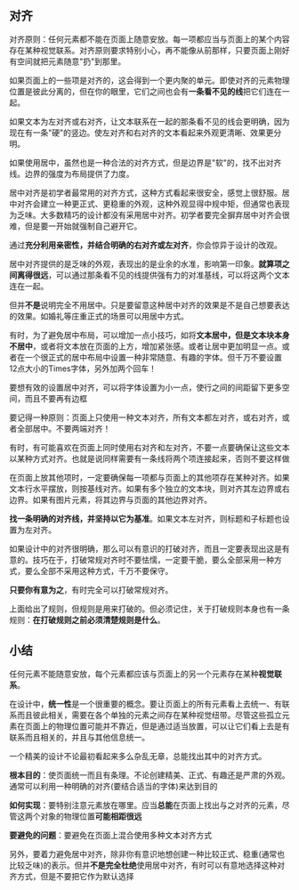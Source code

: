 ## 对齐

对齐原则：任何元素都不能在页面上随意安放。每一项都应当与页面上的某个内容存在某种视觉联系。对齐原则要求特别小心，再不能像从前那样，只要页面上刚好有空间就把元素随意"扔"到那里。

如果页面上的一些项是对齐的，这会得到一个更内聚的单元。即使对齐的元素物理位置是彼此分离的，但在你的眼里，它们之间也会有**一条看不见的线**把它们连在一起。


如果文本为左对齐或右对齐，让文本联系在一起的那条看不见的线会更明确，因为现在有一条"硬"的竖边。使左对齐和右对齐的文本看起来外观更清晰、效果更分明。

如果使用居中，虽然也是一种合法的对齐方式，但是边界是"软"的，找不出对齐线。边界的强度为布局提供了力度。


居中对齐是初学者最常用的对齐方式，这种方式看起来很安全，感觉上很舒服。居中对齐会建立一种更正式、更稳重的外观，这种外观显得中规中矩，但通常也表现为乏味。大多数精巧的设计都没有采用居中对齐。初学者要完全摒弃居中对齐会很难，但是要一开始就强制自己避开它。

通过**充分利用亲密性，并结合明确的右对齐或左对齐**，你会惊异于设计的改观。

居中对齐提供的是乏味的外观，表现出的是业余的水准，影响第一印象。**就算项之间离得很远**，可以通过那条看不见的线提供强有力的对准基线，可以将这两个文本连在一起。


但并**不是**说明完全不用居中。只是要留意这种居中对齐的效果是不是自己想要表达的效果。如婚礼等庄重正式的场景可以用居中方式。

有时，为了避免居中布局，可以增加一点小技巧，如将**文本居中，但是文本块本身不居中**，或者将文本放在页面的上方，增加紧张感。或者让居中更加明显一点。或者在一个很正式的居中布局中设置一种非常随意、有趣的字体。但千万不要设置12点大小的Times字体，另外加两个回车！

要想有效的设置居中对齐，可以将字体设置为小一点，使行之间的间距留下更多空间，而且不要再有边框

要记得一种原则：页面上只使用一种文本对齐，所有文本都左对齐，或右对齐，或者全部居中。不要两端对齐！

有时，有可能喜欢在页面上同时使用右对齐和左对齐，不要一点要确保让这些文本以某种方式对齐。也就是说同样需要有一条线将两个项连接起来，否则不要这样做

在页面上放其他项时，一定要确保每一项都与页面上的其他项存在某种对齐。如果文本行水平摆放，则按基线对齐。如果有多个独立的文本块，则对齐其左边界或右边界。如果有图片元素，将其边界与页面的其他边界对齐。


**找一条明确的对齐线，并坚持以它为基准**。如果文本左对齐，则标题和子标题也设置为左对齐。

如果设计中的对齐很明确，那么可以有意识的打破对齐，而且一定要表现出这是有意的。技巧在于，打破常规对齐时不要怯懦，一定要干脆，要么全部采用一种方式，要么全部不采用这种方式，千万不要保守。

**只要你有意为之**，有时完全可以打破常规对齐。


上面给出了规则，但规则是用来打破的。但必须记住，关于打破规则本身也有一条规则：**在打破规则之前必须清楚规则是什么**。

## 小结

任何元素不能随意安放，每个元素都应该与页面上的另一个元素存在某种**视觉联系**。

在设计中，**统一性**是一个很重要的概念。要让页面上的所有元素看上去统一、有联系而且彼此相关，需要在各个单独的元素之间存在某种视觉纽带。尽管这些孤立元素在页面上的物理位置可能并不靠近，但是通过适当放置，可以让它们看上去是有联系而且相关的，并且与其他信息统一。

一个精美的设计不论最初看起来多么杂乱无章，总能找出其中的对齐方式。


**根本目的**：使页面统一而且有条理。不论创建精美、正式、有趣还是严肃的外观。通常可以利用一种明确的对齐(要结合适当的字体)来达到目的

**如何实现**：要特别注意元素放在哪里。应当**总能**在页面上找出与之对齐的元素，尽管这两个对象的物理位置**可能相距很远**


**要避免的问题**：要避免在页面上混合使用多种文本对齐方式

另外，要着力避免居中对齐，除非你有意识地想创建一种比较正式、稳重(通常也比较乏味)的表示。但并**不是完全杜绝**使用居中对齐，有时可以有意地选择这种对齐方式，但是不要把它作为默认选择
